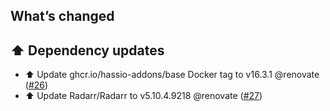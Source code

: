 ## What’s changed

## ⬆️ Dependency updates

- ⬆️ Update ghcr.io/hassio-addons/base Docker tag to v16.3.1 @renovate ([#26](https://github.com/hassio-addons/addon-radarr/pull/26))
- ⬆️ Update Radarr/Radarr to v5.10.4.9218 @renovate ([#27](https://github.com/hassio-addons/addon-radarr/pull/27))
